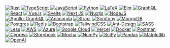 [![Rust](https://img.shields.io/badge/rust-%23000000.svg?style=for-the-badge&logo=rust&logoColor=white)](https://github.com/rust-lang/rust)
[![TypeScript](https://img.shields.io/badge/typescript-%23007ACC.svg?style=for-the-badge&logo=typescript&logoColor=white)](https://github.com/microsoft/TypeScript)
[![JavaScript](https://img.shields.io/badge/javascript-%23323330.svg?style=for-the-badge&logo=javascript&logoColor=%23F7DF1E)](https://github.com/tc39/ecma262)
[![Python](https://img.shields.io/badge/python-3670A0?style=for-the-badge&logo=python&logoColor=ffdd54)](https://github.com/python/cpython)
[![LaTeX](https://img.shields.io/badge/latex-%23008080.svg?style=for-the-badge&logo=latex&logoColor=white)](https://github.com/latex3/latex3)
[![Elm](https://img.shields.io/badge/Elm-60B5CC?style=for-the-badge&logo=elm&logoColor=white)](https://github.com/elm/compiler)
[![GraphQL](https://img.shields.io/badge/-GraphQL-E10098?style=for-the-badge&logo=graphql&logoColor=white)](https://github.com/graphql/graphql-spec)
[![React](https://img.shields.io/badge/react-%2320232a.svg?style=for-the-badge&logo=react&logoColor=%2361DAFB)](https://github.com/facebook/react)
[![Vue.js](https://img.shields.io/badge/vuejs-%2335495e.svg?style=for-the-badge&logo=vuedotjs&logoColor=%234FC08D)](https://github.com/vuejs/vue)
[![Svelte](https://img.shields.io/badge/svelte-%23f1413d.svg?style=for-the-badge&logo=svelte&logoColor=white)](https://github.com/sveltejs/svelte)
[![Next JS](https://img.shields.io/badge/Next-black?style=for-the-badge&logo=next.js&logoColor=white)](https://github.com/vercel/next.js/)
[![Nuxtjs](https://img.shields.io/badge/Nuxt-002E3B?style=for-the-badge&logo=nuxt.js&logoColor=#00DC82)](https://github.com/nuxt/nuxt.js)
[![NodeJS](https://img.shields.io/badge/node.js-6DA55F?style=for-the-badge&logo=node.js&logoColor=white)](https://github.com/nodejs/node)
[![Apollo-GraphQL](https://img.shields.io/badge/-ApolloGraphQL-311C87?style=for-the-badge&logo=apollo-graphql)](https://github.com/apollographql/apollo-client)
[![Anaconda](https://img.shields.io/badge/Anaconda-%2344A833.svg?style=for-the-badge&logo=anaconda&logoColor=white)](https://www.anaconda.com/products/individual)
[![Strapi](https://img.shields.io/badge/strapi-%232E7EEA.svg?style=for-the-badge&logo=strapi&logoColor=white)](https://github.com/strapi/strapi)
[![Symfony](https://img.shields.io/badge/symfony-%23000000.svg?style=for-the-badge&logo=symfony&logoColor=white)](https://github.com/symfony/symfony)
[![MongoDB](https://img.shields.io/badge/MongoDB-%234ea94b.svg?style=for-the-badge&logo=mongodb&logoColor=white)](https://github.com/mongodb/mongo)
[![Postgres](https://img.shields.io/badge/postgres-%23316192.svg?style=for-the-badge&logo=postgresql&logoColor=white)](https://github.com/postgres/postgres)
[![Redis](https://img.shields.io/badge/redis-%23DD0031.svg?style=for-the-badge&logo=redis&logoColor=white)](https://github.com/redis/redis)
[![Bootstrap](https://img.shields.io/badge/bootstrap-%23563D7C.svg?style=for-the-badge&logo=bootstrap&logoColor=white)](https://github.com/twbs/bootstrap)
[![TailwindCSS](https://img.shields.io/badge/tailwindcss-%2338B2AC.svg?style=for-the-badge&logo=tailwind-css&logoColor=white)](https://github.com/tailwindlabs/tailwindcss)
[![Ant-Design](https://img.shields.io/badge/-AntDesign-%230170FE?style=for-the-badge&logo=ant-design&logoColor=white)](https://github.com/ant-design/ant-design)
[![SASS](https://img.shields.io/badge/sass-%23CC6699.svg?style=for-the-badge&logo=sass&logoColor=white)](https://github.com/sass/sass)
[![Less](https://img.shields.io/badge/less-2B4C80?style=for-the-badge&logo=less&logoColor=white)](https://github.com/less/less.js)
[![AWS](https://img.shields.io/badge/AWS-%23FF9900.svg?style=for-the-badge&logo=amazon-aws&logoColor=white)](https://github.com/aws)
[![Azure](https://img.shields.io/badge/azure-%230072C6.svg?style=for-the-badge&logo=microsoftazure&logoColor=white)](https://github.com/Azure)
[![Google Cloud](https://img.shields.io/badge/Google%20Cloud-%234285F4.svg?style=for-the-badge&logo=google-cloud&logoColor=white)](https://github.com/GoogleCloudPlatform)
[![Vercel](https://img.shields.io/badge/vercel-%23000000.svg?style=for-the-badge&logo=vercel&logoColor=white)](https://github.com/vercel)
[![Docker](https://img.shields.io/badge/docker-%230db7ed.svg?style=for-the-badge&logo=docker&logoColor=white)](https://github.com/docker)
[![Postman](https://img.shields.io/badge/Postman-FF6C37?style=for-the-badge&logo=postman&logoColor=white)](https://github.com/postmanlabs/postman-app-support)
[![Cypress](https://img.shields.io/badge/-cypress-%23E5E5E5?style=for-the-badge&logo=cypress&logoColor=058A5E)](https://github.com/cypress-io/cypress)
[![Storybook](https://img.shields.io/badge/-Storybook-FF4785?style=for-the-badge&logo=storybook&logoColor=white)](https://github.com/storybookjs/storybook)
[![Mocha](https://img.shields.io/badge/-mocha-%238D6748?style=for-the-badge&logo=mocha&logoColor=white)](https://github.com/mochajs/mocha)
[![NumPy](https://img.shields.io/badge/numpy-%23013243.svg?style=for-the-badge&logo=numpy&logoColor=white)](https://github.com/numpy/numpy)
[![SciPy](https://img.shields.io/badge/SciPy-%230C55A5.svg?style=for-the-badge&logo=scipy&logoColor=white)](https://github.com/scipy/scipy)
[![Pandas](https://img.shields.io/badge/pandas-%23150458.svg?style=for-the-badge&logo=pandas&logoColor=white)](https://github.com/pandas-dev/pandas)
[![Matplotlib](https://img.shields.io/badge/Matplotlib-%23ffffff.svg?style=for-the-badge&logo=Matplotlib&logoColor=black)](https://github.com/matplotlib/matplotlib)
[![OpenAI](https://img.shields.io/badge/OpenAI-%23FF6600.svg?style=for-the-badge&logo=openai&logoColor=white)](https://github.com/openai)
